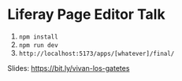 # Liferay Page Editor Talk

1. `npm install`
2. `npm run dev`
3. `http://localhost:5173/apps/[whatever]/final/`

Slides: https://bit.ly/vivan-los-gatetes
